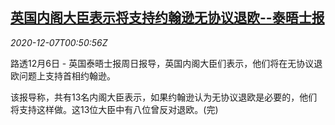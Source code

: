 <!--1607302519000-->
[英国内阁大臣表示将支持约翰逊无协议退欧--泰晤士报](https://cn.reuters.com/article/report-brexit-nodeal-1206-sun-idCNKBS28H01W)
------

<div><i>2020-12-07T00:50:56Z</i></div><p>路透12月6日 - 英国泰晤士报周日报导，英国内阁大臣们表示，他们将在无协议退欧问题上支持首相约翰逊。</p><p>该报导称，共有13名内阁大臣表示，如果约翰逊认为无协议退欧是必要的，他们将支持这样做。这13位大臣中有八位曾反对退欧。(完)</p>
